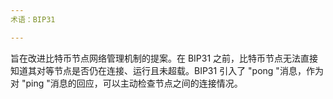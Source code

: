 ```yaml
---
术语：BIP31

---
```

旨在改进比特币节点网络管理机制的提案。在 BIP31 之前，比特币节点无法直接知道其对等节点是否仍在连接、运行且未超载。BIP31 引入了 "pong "消息，作为对 "ping "消息的回应，可以主动检查节点之间的连接情况。